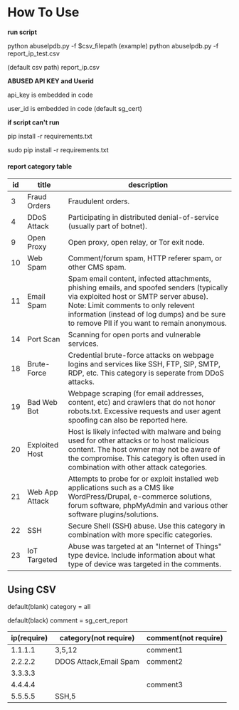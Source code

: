 # How To Use

**run script**

python abuselpdb.py -f $csv_filepath
(example) python abuselpdb.py -f report_ip_test.csv

(default csv path) report_ip.csv 

**ABUSED API KEY and Userid**

api_key is embedded in code

user_id is embedded in code (default sg_cert)

**if script can't run**

pip install -r requirements.txt

sudo pip install -r requirements.txt

#### report category table
id | title | description
--- | --- | ---
3 	| Fraud Orders 	|Fraudulent orders.
4 	|DDoS Attack 	|Participating in distributed denial-of-service (usually part of botnet).
9 	|Open Proxy 	|Open proxy, open relay, or Tor exit node.
10 	|Web Spam 	|Comment/forum spam, HTTP referer spam, or other CMS spam.
11 	|Email Spam 	|Spam email content, infected attachments, phishing emails, and spoofed senders (typically via exploited host or SMTP server abuse). Note: Limit comments to only relevent information (instead of log dumps) and be sure to remove PII if you want to remain anonymous.
14 	|Port Scan 	|Scanning for open ports and vulnerable services.
18 	|Brute-Force 	|Credential brute-force attacks on webpage logins and services like SSH, FTP, SIP, SMTP, RDP, etc. This category is seperate from DDoS attacks.
19 	|Bad Web Bot 	|Webpage scraping (for email addresses, content, etc) and crawlers that do not honor robots.txt. Excessive requests and user agent spoofing can also be reported here.
20 	|Exploited Host 	|Host is likely infected with malware and being used for other attacks or to host malicious content. The host owner may not be aware of the compromise. This category is often used in combination with other attack categories.
21 	|Web App Attack 	|Attempts to probe for or exploit installed web applications such as a CMS like WordPress/Drupal, e-commerce solutions, forum software, phpMyAdmin and various other software plugins/solutions.
22 	|SSH 	|Secure Shell (SSH) abuse. Use this category in combination with more specific categories.
23 	|IoT Targeted 	|Abuse was targeted at an "Internet of Things" type device. Include information about what type of device was targeted in the comments. 


## Using CSV 

default(blank) category = all

default(black) comment = sg_cert_report

ip(require) | category(not require) | comment(not require)
--- | --- | ---
1.1.1.1 | 3,5,12 | comment1
2.2.2.2 | DDOS Attack,Email Spam | comment2
3.3.3.3 | |
4.4.4.4 | | comment3
5.5.5.5 | SSH,5 |
